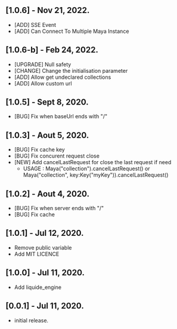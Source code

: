 ## [1.0.6] - Nov 21, 2022.
- [ADD] SSE Event
- [ADD] Can Connect To Multiple Maya Instance 

## [1.0.6-b] - Feb 24, 2022.
- [UPGRADE] Null safety
- [CHANGE] Change the initialisation parameter
- [ADD] Allow get undeclared collections
- [ADD] Allow custom url

## [1.0.5] - Sept 8, 2020.
- [BUG] Fix when baseUrl ends with "/"

## [1.0.3] - Aout 5, 2020.
- [BUG] Fix cache key
- [BUG] Fix concurent request close 
- [NEW] Add cancelLastRequest for close the last request if need
  - USAGE : Maya("collection").cancelLastRequest() or Maya("collection", key:Key("myKey")).cancelLastRequest()

## [1.0.2] - Aout 4, 2020.
- [BUG] Fix when server ends with "/"
- [BUG] Fix cache

## [1.0.1] - Jul 12, 2020.

- Remove public variable
- Add MIT LICENCE

## [1.0.0] - Jul 11, 2020.

- Add liquide_engine

## [0.0.1] - Jul 11, 2020.

- initial release.

